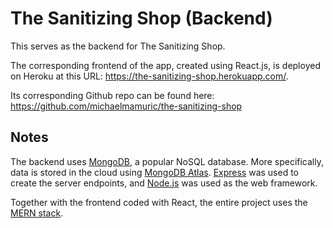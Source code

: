# The Sanitizing Shop (Backend)

This serves as the backend for The Sanitizing Shop. 

The corresponding frontend of the app, created using React.js, is deployed on Heroku at this URL:
https://the-sanitizing-shop.herokuapp.com/.

Its corresponding Github repo can be found here: https://github.com/michaelmamuric/the-sanitizing-shop

## Notes

The backend uses [MongoDB](https://www.mongodb.com/), a popular NoSQL database. More specifically, data is stored in the cloud using [MongoDB Atlas](https://www.mongodb.com/cloud/atlas).
[Express](https://expressjs.com/) was used to create the server endpoints, and [Node.js](https://nodejs.org/en/) was used as the web framework.

Together with the frontend coded with React, the entire project uses the [MERN stack](https://www.mongodb.com/mern-stack).


